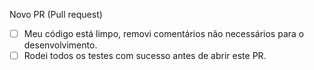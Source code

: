 Novo PR (Pull request)

 - [ ] Meu código está limpo, removi comentários não necessários para o desenvolvimento.
 - [ ] Rodei todos os testes com sucesso antes de abrir este PR.
